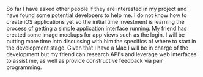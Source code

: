So far I have asked other people if they are interested in my project and have found some potential developers to help me. I do not know how to create iOS applications yet so the initial time investment is learning the process of getting a simple application interface running. My friend has created some image mockups for app views such as the login. I will be putting more time into discussing with him the specifics of where to start in the development stage. Given that I have a Mac I will be in charge of the development but my friend can research API's and leverage web interfaces to assist me, as well as provide constructive feedback via pair programming.